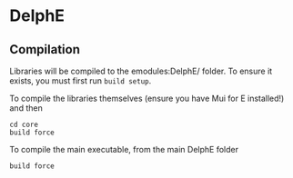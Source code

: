 # DelphE

## Compilation

Libraries will be compiled to the emodules:DelphE/ folder.  To ensure it exists, you must first run
`build setup`.

To compile the libraries themselves (ensure you have Mui for E installed!) and then

```
cd core
build force
```

To compile the main executable, from the main DelphE folder

```
build force
```
